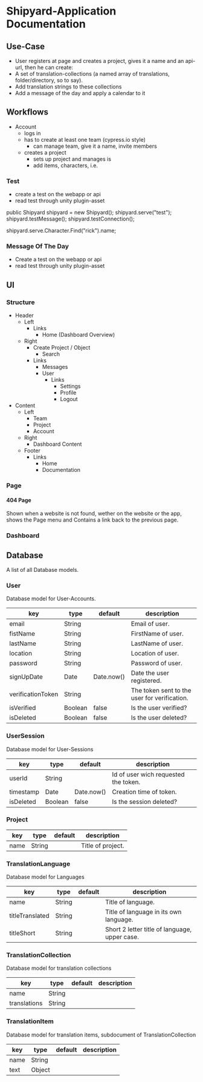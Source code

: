# Shipyard-Application Documentation

## Use-Case

-   User registers at page and creates a project, gives it a name and an api-url, then he can create:
-   A set of translation-collections (a named array of translations, folder/directory, so to say).
-   Add translation strings to these collections
-   Add a message of the day and apply a calendar to it

## Workflows

-   Account
    -   logs in
    -   has to create at least one team (cypress.io style)
        -   can manage team, give it a name, invite members
    -   creates a project
        -   sets up project and manages is
        -   add items, characters, i.e.

### Test

-   create a test on the webapp or api
-   read test through unity plugin-asset

public Shipyard shipyard = new Shipyard();
shipyard.serve("test");
shipyard.testMessage();
shipyard.testConnection();

shipyard.serve.Character.Find("rick").name;

### Message Of The Day

-   Create a test on the webapp or api
-   read test through unity plugin-asset

## UI

### Structure

-   Header
    -   Left
        -   Links
            -   Home (Dashboard Overview)
    -   Right
        -   Create Project / Object
            -   Search
        -   Links
            -   Messages
            -   User
                -   Links
                    -   Settings
                    -   Profile
                    -   Logout
-   Content
    -   Left
        -   Team
        -   Project
        -   Account
    -   Right
        -   Dashboard Content
    -   Footer
        -   Links
            -   Home
            -   Documentation

### Page

#### 404 Page

Shown when a website is not found, wether on the website or the app, shows the Page menu and Contains a link back to the previous page.

### Dashboard

## Database

A list of all Database models.

### User

Database model for User-Accounts.

| key               | type    | default    | description                                  |
| ----------------- | ------- | ---------- | -------------------------------------------- |
| email             | String  |            | Email of user.                               |
| fistName          | String  |            | FirstName of user.                           |
| lastName          | String  |            | LastName of user.                            |
| location          | String  |            | Location of user.                            |
| password          | String  |            | Password of user.                            |
| signUpDate        | Date    | Date.now() | Date the user registered.                    |
| verificationToken | String  |            | The token sent to the user for verification. |
| isVerified        | Boolean | false      | Is the user verified?                        |
| isDeleted         | Boolean | false      | Is the user deleted?                         |

### UserSession

Database model for User-Sessions

| key       | type    | default    | description                          |
| --------- | ------- | ---------- | ------------------------------------ |
| userId    | String  |            | Id of user wich requested the token. |
| timestamp | Date    | Date.now() | Creation time of token.              |
| isDeleted | Boolean | false      | Is the session deleted?              |

### Project

| key  | type   | default | description       |
| ---- | ------ | ------- | ----------------- |
| name | String |         | Title of project. |

### TranslationLanguage

Database model for Languages

| key             | type   | default | description                                   |
| --------------- | ------ | ------- | --------------------------------------------- |
| name            | String |         | Title of language.                            |
| titleTranslated | String |         | Title of language in its own language.        |
| titleShort      | String |         | Short 2 letter title of language, upper case. |

### TranslationCollection

Database model for translation collections

| key          | type   | default | description |
| ------------ | ------ | ------- | ----------- |
| name         | String |         |             |
| translations | String |         |             |

### TranslationItem

Database model for translation items, subdocument of TranslationCollection

| key  | type   | default | description |
| ---- | ------ | ------- | ----------- |
| name | String |         |             |
| text | Object |         |             |
